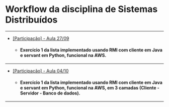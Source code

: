 # Workflow da disciplina de Sistemas Distribuídos 
---
* [[Participação] - Aula 27/09](https://github.com/SD-2021-2/ViniciusNunes/tree/main/Exerc%C3%ADcio%201%20com%20RMI%20(Aula%2027-09))
  - #### Exercício 1 da lista implementado usando RMI com cliente em Java e servant em Python, funcional na AWS.
---
* [[Participação] - Aula 04/10](https://github.com/SD-2021-2/ViniciusNunes/tree/main/Exerc%C3%ADcio%201%20com%20RMI%20em%203%20camadas%20(Aula%2004-10))
  - #### Exercício 1 da lista implementado usando RMI com cliente em Java e servant em Python, funcional na AWS, em 3 camadas (Cliente - Servidor - Banco de dados).
---
